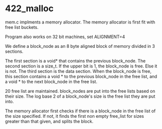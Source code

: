 # 422_malloc

mem.c implments a memory allocator.
The memory allocator is first fit with free list buckets.

Program also works on 32 bit machines, set ALIGNMENT=4

We define a block_node as an 8 byte aligned block of memory divided in 3 sections.

The first section is a void* that contains the previous block_node.
The second section is a size_t. If the upper bit is 1, the block_node is free. Else it is not.
The third section is the data section. When the block_node is free, this section contains a void * to the previous block_node in the free list, and a void * to the next block_node in the free list.

20 free list are maintained. block_nodes are put into the free lists based on their size. The log base 2 of a block_node's size is the free list they are put into.

The memory allocator first checks if there is a block_node in the free list of the size specified. If not, it finds the first non empty free_list for sizes greater than that given, and splits the block. 
